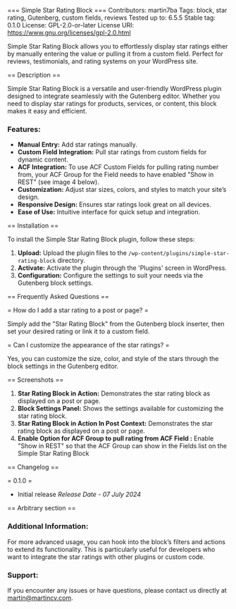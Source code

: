 === Simple Star Rating Block ===
Contributors: martin7ba
Tags: block, star rating, Gutenberg, custom fields, reviews
Tested up to: 6.5.5
Stable tag: 0.1.0
License: GPL-2.0-or-later
License URI: https://www.gnu.org/licenses/gpl-2.0.html

Simple Star Rating Block allows you to effortlessly display star ratings either by manually entering the value or pulling it from a custom field. Perfect for reviews, testimonials, and rating systems on your WordPress site.

== Description ==

Simple Star Rating Block is a versatile and user-friendly WordPress plugin designed to integrate seamlessly with the Gutenberg editor. Whether you need to display star ratings for products, services, or content, this block makes it easy and efficient.

### Features:

- **Manual Entry:** Add star ratings manually.
- **Custom Field Integration:** Pull star ratings from custom fields for dynamic content.
- **ACF Integration:** To use ACF Custom Fields for pulling rating number from, your ACF Group for the Field needs to have enabled "Show in REST" (see image 4 below).
- **Customization:** Adjust star sizes, colors, and styles to match your site’s design.
- **Responsive Design:** Ensures star ratings look great on all devices.
- **Ease of Use:** Intuitive interface for quick setup and integration.

== Installation ==

To install the Simple Star Rating Block plugin, follow these steps:

1. **Upload:** Upload the plugin files to the `/wp-content/plugins/simple-star-rating-block` directory.
2. **Activate:** Activate the plugin through the 'Plugins' screen in WordPress.
3. **Configuration:** Configure the settings to suit your needs via the Gutenberg block settings.

== Frequently Asked Questions ==

= How do I add a star rating to a post or page? =

Simply add the "Star Rating Block" from the Gutenberg block inserter, then set your desired rating or link it to a custom field.

= Can I customize the appearance of the star ratings? =

Yes, you can customize the size, color, and style of the stars through the block settings in the Gutenberg editor.

== Screenshots ==

1. **Star Rating Block in Action:** Demonstrates the star rating block as displayed on a post or page.
2. **Block Settings Panel:** Shows the settings available for customizing the star rating block.
3. **Star Rating Block in Action In Post Context:** Demonstrates the star rating block as displayed on a post or page.
4. **Enable Option for ACF Group to pull rating from ACF Field :** Enable "Show in REST" so that the ACF Group can show in the Fields list on the Simple Star Rating Block

== Changelog ==

= 0.1.0 =

- Initial release
  _Release Date - 07 July 2024_

== Arbitrary section ==

### Additional Information:

For more advanced usage, you can hook into the block’s filters and actions to extend its functionality. This is particularly useful for developers who want to integrate the star ratings with other plugins or custom code.

### Support:

If you encounter any issues or have questions, please contact us directly at [martin@martincv.com](mailto:martin@martincv.com).
